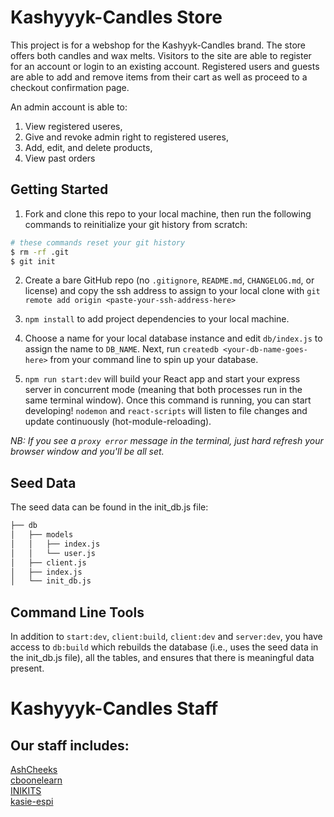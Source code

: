 # Kashyyyk-Candles Store

This project is for a webshop for the Kashyyk-Candles brand. The store offers both candles and wax melts. Visitors to the site are able to register for an account or login to an existing account. Registered users and guests are able to add and remove items from their cart as well as proceed to a checkout confirmation page. 

An admin account is able to:
1) View registered useres,
2) Give and revoke admin right to registered useres,
3) Add, edit, and delete products,
4) View past orders

## Getting Started

1. Fork and clone this repo to your local machine, then run the following commands to reinitialize your git history from scratch:

```bash
# these commands reset your git history
$ rm -rf .git
$ git init
```

2. Create a bare GitHub repo (no `.gitignore`, `README.md`, `CHANGELOG.md`, or license) and copy the ssh address to assign to your local clone with `git remote add origin <paste-your-ssh-address-here>`

3. `npm install` to add project dependencies to your local machine.

4. Choose a name for your local database instance and edit `db/index.js` to assign the name to `DB_NAME`. Next, run `createdb <your-db-name-goes-here>` from your command line to spin up your database.

5. `npm run start:dev` will build your React app and start your express server in concurrent mode (meaning that both processes run in the same terminal window). Once this command is running, you can start developing! `nodemon` and `react-scripts` will listen to file changes and update continuously (hot-module-reloading).

<em>NB: If you see a `proxy error` message in the terminal, just hard refresh your browser window and you'll be all set.</em>

## Seed Data

The seed data can be found in the init_db.js file:

```bash
├── db
│   ├── models
│   │   ├── index.js
│   │   └── user.js
│   ├── client.js
│   ├── index.js
│   └── init_db.js
```

## Command Line Tools

In addition to `start:dev`, `client:build`, `client:dev` and `server:dev`, you have access to `db:build` which rebuilds the database (i.e., uses the seed data in the init_db.js file), all the tables, and ensures that there is meaningful data present.

# Kashyyyk-Candles Staff

## Our staff includes:
<div><a href="https://github.com/AshCheeks">AshCheeks</a></div>
<div><a href="https://github.com/cboonelearn">cboonelearn</a></div>
<div><a href="https://github.com/INIKITS">INIKITS</a></div> 
<div><a href="https://github.com/kasie-espi">kasie-espi</a></div>

